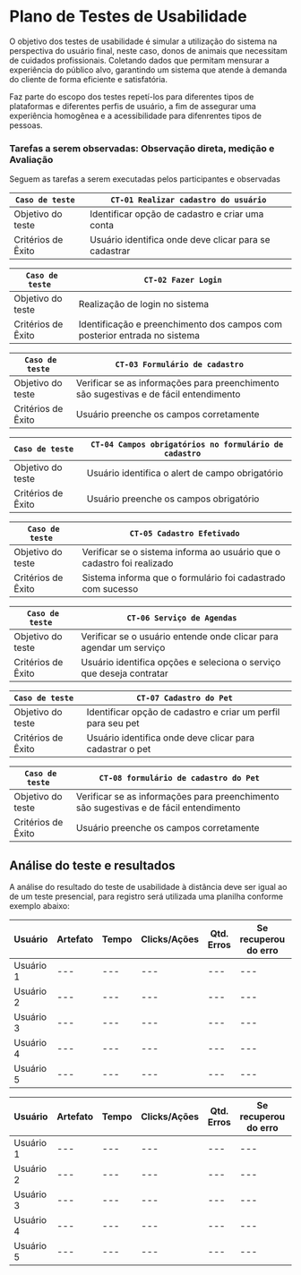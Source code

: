 # Plano de Testes de Usabilidade

O objetivo dos testes de usabilidade é simular a utilização do sistema na perspectiva do usuário final, neste caso, donos de animais que necessitam de cuidados profissionais. Coletando dados que permitam mensurar a experiência do público alvo, garantindo um sistema que atende à demanda do cliente de forma eficiente e satisfatória.

Faz parte do escopo dos testes repetí-los para diferentes tipos de plataformas e diferentes perfis de usuário, a fim de assegurar uma experiência homogênea e a acessibilidade para difenrentes tipos de pessoas.

### Tarefas a serem observadas: Observação direta, medição e Avaliação

Seguem as tarefas a serem executadas pelos participantes e observadas


| `Caso de teste ` | ` CT-01 Realizar cadastro do usuário `                    | 
|--------------------|--------------------------------------------------------| 
| Objetivo do teste            | Identificar opção de cadastro e criar uma conta                |  
| Critérios de Êxito           | Usuário identifica onde deve clicar para se cadastrar| 

| `Caso de teste ` | ` CT-02 Fazer Login `                   | 
|--------------------|--------------------------------------------------------| 
| Objetivo do teste            | Realização de login no sistema                   |  
| Critérios de Êxito           | Identificação e preenchimento dos campos com posterior entrada no sistema| 

| `Caso de teste ` | ` CT-03 Formulário de cadastro  `                    | 
|--------------------|--------------------------------------------------------| 
| Objetivo do teste            | Verificar se as informações para preenchimento são sugestivas e de fácil entendimento |  
| Critérios de Êxito           | Usuário preenche os campos corretamente  | 

| `Caso de teste ` | ` CT-04 Campos obrigatórios no formulário de cadastro   `                    | 
|--------------------|--------------------------------------------------------| 
| Objetivo do teste            | Usuário identifica o alert de campo obrigatório                    |  
| Critérios de Êxito           | Usuário preenche os campos obrigatório|

| `Caso de teste ` | ` CT-05 Cadastro Efetivado `                    | 
|--------------------|--------------------------------------------------------| 
| Objetivo do teste            | Verificar se o sistema informa ao usuário que o cadastro foi realizado                  |  
| Critérios de Êxito           | Sistema informa que o formulário foi cadastrado com sucesso| 

| `Caso de teste ` | ` CT-06 Serviço de Agendas  `                    | 
|--------------------|--------------------------------------------------------| 
| Objetivo do teste            | Verificar se o usuário entende onde clicar para agendar um serviço                 |  
| Critérios de Êxito           | Usuário identifica opções e seleciona o serviço que deseja contratar| 

| `Caso de teste ` | ` CT-07 Cadastro do Pet  `                    | 
|--------------------|--------------------------------------------------------| 
| Objetivo do teste            | Identificar opção de cadastro e criar um perfil para seu pet                 |  
| Critérios de Êxito           | Usuário identifica onde deve clicar para cadastrar o pet| 

| `Caso de teste ` | ` CT-08 formulário de cadastro do Pet  `                    | 
|--------------------|--------------------------------------------------------| 
| Objetivo do teste            | Verificar se as informações para preenchimento são sugestivas e de fácil entendimento |  
| Critérios de Êxito           | Usuário preenche os campos corretamente  | 

## Análise do teste e resultados

A análise do resultado do teste de usabilidade à distância deve ser igual ao de um teste presencial, para registro será utilizada uma planilha conforme exemplo abaixo:

| **Usuário** 	| **Artefato** 	| **Tempo** | **Clicks/Ações** | **Qtd. Erros** | **Se recuperou do erro** | **Comentários e observações** |
| --- 	| --- 	| --- | ---  | --- | --- | --- |
| Usuário 1	| --- 	| --- | ---  | --- | --- | --- |
| Usuário 2 | --- 	| --- | ---  | --- | --- | --- |
| Usuário 3	| --- 	| --- | ---  | --- | --- | --- |
| Usuário 4	| --- 	| --- | ---  | --- | --- | --- |
| Usuário 5	| --- 	| --- | ---  | --- | --- | --- |

| **Usuário** 	| **Artefato** 	| **Tempo** | **Clicks/Ações** | **Qtd. Erros** | **Se recuperou do erro** | **Comentários e observações** |
| --- 	| --- 	| --- | ---  | --- | --- | --- |
| Usuário 1	| --- 	| --- | ---  | --- | --- | --- |
| Usuário 2 | --- 	| --- | ---  | --- | --- | --- |
| Usuário 3	| --- 	| --- | ---  | --- | --- | --- |
| Usuário 4	| --- 	| --- | ---  | --- | --- | --- |
| Usuário 5	| --- 	| --- | ---  | --- | --- | --- |
